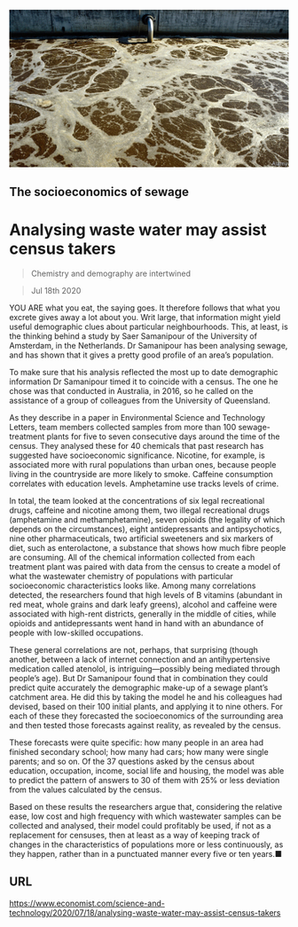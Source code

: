 ![](./images/20200718_STP501.jpg)

## The socioeconomics of sewage

# Analysing waste water may assist census takers

> Chemistry and demography are intertwined

> Jul 18th 2020

YOU ARE what you eat, the saying goes. It therefore follows that what you excrete gives away a lot about you. Writ large, that information might yield useful demographic clues about particular neighbourhoods. This, at least, is the thinking behind a study by Saer Samanipour of the University of Amsterdam, in the Netherlands. Dr Samanipour has been analysing sewage, and has shown that it gives a pretty good profile of an area’s population.

To make sure that his analysis reflected the most up to date demographic information Dr Samanipour timed it to coincide with a census. The one he chose was that conducted in Australia, in 2016, so he called on the assistance of a group of colleagues from the University of Queensland.

As they describe in a paper in Environmental Science and Technology Letters, team members collected samples from more than 100 sewage-treatment plants for five to seven consecutive days around the time of the census. They analysed these for 40 chemicals that past research has suggested have socioeconomic significance. Nicotine, for example, is associated more with rural populations than urban ones, because people living in the countryside are more likely to smoke. Caffeine consumption correlates with education levels. Amphetamine use tracks levels of crime.

In total, the team looked at the concentrations of six legal recreational drugs, caffeine and nicotine among them, two illegal recreational drugs (amphetamine and methamphetamine), seven opioids (the legality of which depends on the circumstances), eight antidepressants and antipsychotics, nine other pharmaceuticals, two artificial sweeteners and six markers of diet, such as enterolactone, a substance that shows how much fibre people are consuming. All of the chemical information collected from each treatment plant was paired with data from the census to create a model of what the wastewater chemistry of populations with particular socioeconomic characteristics looks like. Among many correlations detected, the researchers found that high levels of B vitamins (abundant in red meat, whole grains and dark leafy greens), alcohol and caffeine were associated with high-rent districts, generally in the middle of cities, while opioids and antidepressants went hand in hand with an abundance of people with low-skilled occupations.

These general correlations are not, perhaps, that surprising (though another, between a lack of internet connection and an antihypertensive medication called atenolol, is intriguing—possibly being mediated through people’s age). But Dr Samanipour found that in combination they could predict quite accurately the demographic make-up of a sewage plant’s catchment area. He did this by taking the model he and his colleagues had devised, based on their 100 initial plants, and applying it to nine others. For each of these they forecasted the socioeconomics of the surrounding area and then tested those forecasts against reality, as revealed by the census.



These forecasts were quite specific: how many people in an area had finished secondary school; how many had cars; how many were single parents; and so on. Of the 37 questions asked by the census about education, occupation, income, social life and housing, the model was able to predict the pattern of answers to 30 of them with 25% or less deviation from the values calculated by the census.

Based on these results the researchers argue that, considering the relative ease, low cost and high frequency with which wastewater samples can be collected and analysed, their model could profitably be used, if not as a replacement for censuses, then at least as a way of keeping track of changes in the characteristics of populations more or less continuously, as they happen, rather than in a punctuated manner every five or ten years.■

## URL

https://www.economist.com/science-and-technology/2020/07/18/analysing-waste-water-may-assist-census-takers
